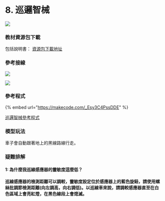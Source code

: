 # 8. 巡邏智械

![](https://kittenbothk.readthedocs.io/en/latest/\_images/trace1.jpg)

### 教材資源包下載

包括說明書： [資源包下載地址](https://drive.google.com/drive/folders/16T0mfS0QbxXfHf4GvNz62Xd2x8dvOq4m?usp=sharing)

### 參考接線

![](https://kittenbothk.readthedocs.io/en/latest/\_images/trace\_wire1.png)

![](https://kittenbothk.readthedocs.io/en/latest/\_images/trace\_wire2.png)

### 參考程式

{% embed url="https://makecode.com/_Esy3C4PssDDE" %}

[巡邏智械參考程式](https://makecode.com/\_Esy3C4PssDDE)

### 模型玩法

車子會自動跟著地上的黑線路線行走。

### 疑難排解

#### 1: 為什麼我巡線感應器的靈敏度這麼低？

#### 巡線感應器的檢測距離可以調較，靈敏度設定位於感應器上的藍色旋鈕，請使用螺絲批調節檢測距離(向左調高，向右調低)。以巡線車來說，請調較感應器直至在白色區域上會亮紅燈，在黑色線段上會熄滅。
